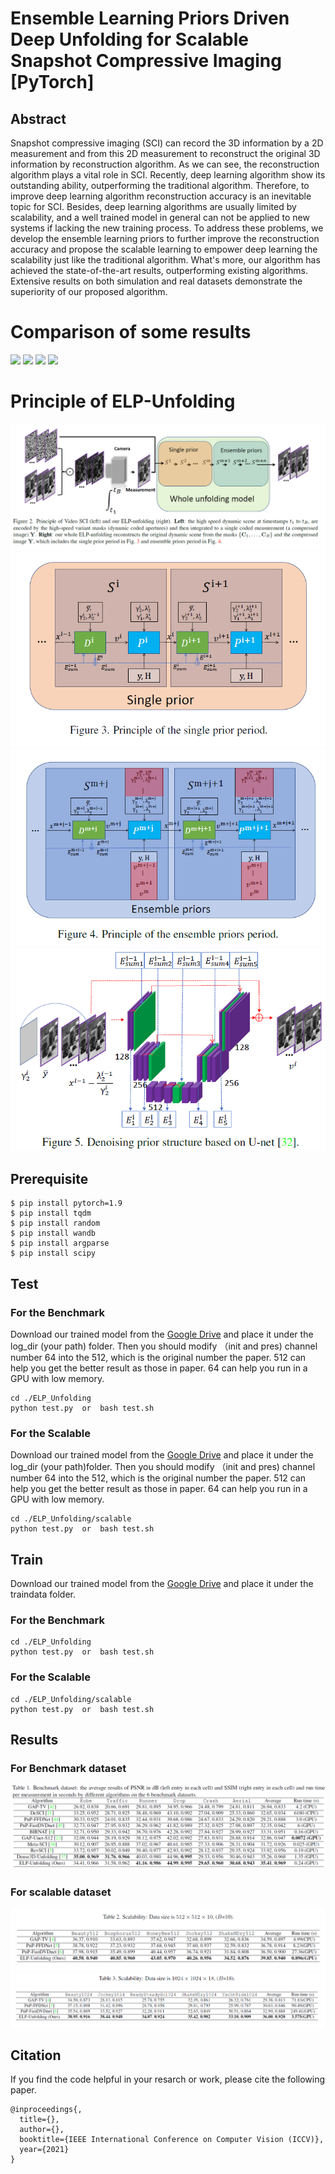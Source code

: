 # Ensemble Learning Priors Driven Deep Unfolding for Scalable Snapshot Compressive Imaging [PyTorch]
## Abstract 
Snapshot compressive imaging (SCI) can record the 3D information by a 2D measurement and from this 2D measurement to  reconstruct the original 3D information by reconstruction algorithm. As we can see, the reconstruction algorithm plays a vital role in SCI. Recently, deep learning algorithm show its outstanding ability, outperforming the traditional algorithm. Therefore, to improve deep learning algorithm reconstruction accuracy is an inevitable topic for SCI. Besides, deep learning algorithms are usually limited by scalability, and a well trained model in general can not be applied to new systems if lacking the new training process. To address these problems, we develop the ensemble learning priors to further improve the reconstruction accuracy and propose the scalable learning to empower  deep learning the scalability just like the traditional algorithm. What's more, our algorithm has achieved the state-of-the-art results, outperforming existing algorithms. Extensive results on both simulation and real datasets demonstrate the superiority of our proposed algorithm.
# Comparison of some results
![](./video/scalable/1024_gif/Beauty_1024×1024.gif)
![](./video/scalable/1024_gif/ShakeNDry_1024×1024.gif)
![](./video/scalable/1024_gif/ReadySetGo_1024×1024.gif)
![](./video/scalable/1024_gif/YachtRide_1024×1024.gif)

# Principle of ELP-Unfolding
![principle](fig/principle.jpg)
![principle](fig/single.jpg)
![principle](fig/ensemble.jpg)
![principle](fig/prior.jpg)


## Prerequisite

```shell
$ pip install pytorch=1.9
$ pip install tqdm
$ pip install random
$ pip install wandb
$ pip install argparse
$ pip install scipy
```
## Test
### For the Benchmark

Download our trained model from the [Google Drive](https://drive.google.com/file/d/1yxX_jjBQF73LfFFMV_2GlkpUNosWq_C2/view?usp=sharing) and place it under the log_dir (your path) folder. Then you should modify （init and pres) channel number 64 into the 512, which is the original number the paper. 512 can help you get the better result as those in paper. 64 can help you run in a GPU with low memory.
```shell
cd ./ELP_Unfolding
python test.py  or  bash test.sh
```

### For the Scalable

Download our trained model from the [Google Drive](https://drive.google.com/file/d/1--fcQrfeVKJnQzFLWCIQ6o0HrdCq_Cmk/view?usp=sharing) and place it under the log_dir (your path)folder. Then you should modify （init and pres) channel number 64 into the 512, which is the original number the paper. 512 can help you get the better result as those in paper. 64 can help you run in a GPU with low memory.
```shell
cd ./ELP_Unfolding/scalable
python test.py  or  bash test.sh
```

## Train
Download our trained model from the [Google Drive](https://drive.google.com/drive/folders/1nFI5LFqgowvlBUdO8O1jypq2xqTu2EcD?usp=sharing) and place it under the traindata folder. 
### For the Benchmark
```shell
cd ./ELP_Unfolding
python test.py  or  bash test.sh
```

### For the Scalable

```shell
cd ./ELP_Unfolding/scalable
python test.py  or  bash test.sh
```

## Results
### For Benchmark dataset

![Results](fig/Benchmark.jpg)

### For scalable dataset

![Results](fig/512.jpg)
![Results](fig/1024.jpg)

## Citation
If you find the code helpful in your resarch or work, please cite the following paper.
```
@inproceedings{,
  title={},
  author={},
  booktitle={IEEE International Conference on Computer Vision (ICCV)},
  year={2021}
}
```
